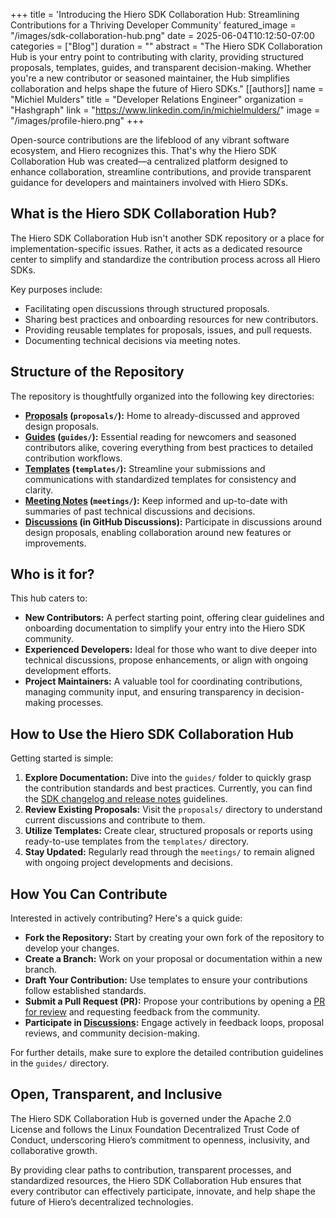 +++
title = 'Introducing the Hiero SDK Collaboration Hub: Streamlining Contributions for a Thriving Developer Community'
featured_image = "/images/sdk-collaboration-hub.png"
date = 2025-06-04T10:12:50-07:00
categories = ["Blog"]
duration = ""
abstract = "The Hiero SDK Collaboration Hub is your entry point to contributing with clarity, providing structured proposals, templates, guides, and transparent decision-making. Whether you're a new contributor or seasoned maintainer, the Hub simplifies collaboration and helps shape the future of Hiero SDKs."
[[authors]]
name = "Michiel Mulders"
title = "Developer Relations Engineer"
organization = "Hashgraph"
link = "https://www.linkedin.com/in/michielmulders/"
image = "/images/profile-hiero.png"
+++

Open-source contributions are the lifeblood of any vibrant software ecosystem, and Hiero recognizes this. That's why the Hiero SDK Collaboration Hub was created—a centralized platform designed to enhance collaboration, streamline contributions, and provide transparent guidance for developers and maintainers involved with Hiero SDKs.

## What is the Hiero SDK Collaboration Hub?

The Hiero SDK Collaboration Hub isn't another SDK repository or a place for implementation-specific issues. Rather, it acts as a dedicated resource center to simplify and standardize the contribution process across all Hiero SDKs.

Key purposes include:
- Facilitating open discussions through structured proposals.
- Sharing best practices and onboarding resources for new contributors.
- Providing reusable templates for proposals, issues, and pull requests.
- Documenting technical decisions via meeting notes.

## Structure of the Repository

The repository is thoughtfully organized into the following key directories:
- **[Proposals](https://github.com/hiero-ledger/sdk-collaboration-hub/tree/main/proposals) (`proposals/`):** Home to already-discussed and approved design proposals.
- **[Guides](https://github.com/hiero-ledger/sdk-collaboration-hub/tree/main/guides) (`guides/`):** Essential reading for newcomers and seasoned contributors alike, covering everything from best practices to detailed contribution workflows.
- **[Templates](https://github.com/hiero-ledger/sdk-collaboration-hub/tree/main/templates) (`templates/`):** Streamline your submissions and communications with standardized templates for consistency and clarity.
- **[Meeting Notes](https://github.com/hiero-ledger/sdk-collaboration-hub/tree/main/meetings) (`meetings/`):** Keep informed and up-to-date with summaries of past technical discussions and decisions.
- **[Discussions](https://github.com/hiero-ledger/sdk-collaboration-hub/discussions) (in GitHub Discussions):** Participate in discussions around design proposals, enabling collaboration around new features or improvements.

## Who is it for?

This hub caters to:
- **New Contributors:** A perfect starting point, offering clear guidelines and onboarding documentation to simplify your entry into the Hiero SDK community.
- **Experienced Developers:** Ideal for those who want to dive deeper into technical discussions, propose enhancements, or align with ongoing development efforts.
- **Project Maintainers:** A valuable tool for coordinating contributions, managing community input, and ensuring transparency in decision-making processes.

## How to Use the Hiero SDK Collaboration Hub

Getting started is simple:
1. **Explore Documentation:** Dive into the `guides/` folder to quickly grasp the contribution standards and best practices. Currently, you can find the [SDK changelog and release notes](https://github.com/hiero-ledger/sdk-collaboration-hub/blob/main/guides/SDK_CHANGELOG_AND_RELEASE_NOTES_GUIDELINES.md) guidelines.
2. **Review Existing Proposals:** Visit the `proposals/` directory to understand current discussions and contribute to them.
3. **Utilize Templates:** Create clear, structured proposals or reports using ready-to-use templates from the `templates/` directory.
4. **Stay Updated:** Regularly read through the `meetings/` to remain aligned with ongoing project developments and decisions.

## How You Can Contribute

Interested in actively contributing? Here's a quick guide:
- **Fork the Repository:** Start by creating your own fork of the repository to develop your changes.
- **Create a Branch:** Work on your proposal or documentation within a new branch.
- **Draft Your Contribution:** Use templates to ensure your contributions follow established standards.
- **Submit a Pull Request (PR):** Propose your contributions by opening a [PR for review](https://github.com/hiero-ledger/sdk-collaboration-hub/pulls) and requesting feedback from the community.
- **Participate in [Discussions](https://github.com/hiero-ledger/sdk-collaboration-hub/discussions):** Engage actively in feedback loops, proposal reviews, and community decision-making.

For further details, make sure to explore the detailed contribution guidelines in the `guides/` directory.

## Open, Transparent, and Inclusive

The Hiero SDK Collaboration Hub is governed under the Apache 2.0 License and follows the Linux Foundation Decentralized Trust Code of Conduct, underscoring Hiero’s commitment to openness, inclusivity, and collaborative growth.

By providing clear paths to contribution, transparent processes, and standardized resources, the Hiero SDK Collaboration Hub ensures that every contributor can effectively participate, innovate, and help shape the future of Hiero’s decentralized technologies.
